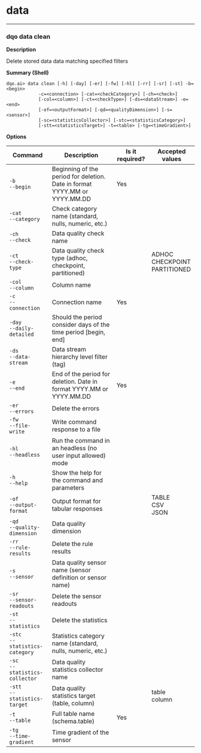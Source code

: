 # data

___
### **dqo data clean**

**Description**

Delete stored data data matching specified filters

**Summary (Shell)**
```
dqo.ai> data clean [-h] [-day] [-er] [-fw] [-hl] [-rr] [-sr] [-st] -b=<begin>
            -c=<connection> [-cat=<checkCategory>] [-ch=<check>]
            [-col=<column>] [-ct=<checkType>] [-ds=<dataStream>] -e=<end>
            [-of=<outputFormat>] [-qd=<qualityDimension>] [-s=<sensor>]
            [-sc=<statisticsCollector>] [-stc=<statisticsCategory>]
            [-stt=<statisticsTarget>] -t=<table> [-tg=<timeGradient>]

```


**Options**  
  
| Command | Description | Is it required? | Accepted values |
|---------|-------------|-----------------|-----------------|
|`-b`<br/>`--begin`<br/>|Beginning of the period for deletion. Date in format YYYY.MM or YYYY.MM.DD|Yes||
|`-cat`<br/>`--category`<br/>|Check category name (standard, nulls, numeric, etc.)|||
|`-ch`<br/>`--check`<br/>|Data quality check name|||
|`-ct`<br/>`--check-type`<br/>|Data quality check type (adhoc, checkpoint, partitioned)||ADHOC<br/>CHECKPOINT<br/>PARTITIONED<br/>|
|`-col`<br/>`--column`<br/>|Column name|||
|`-c`<br/>`--connection`<br/>|Connection name|Yes||
|`-day`<br/>`--daily-detailed`<br/>|Should the period consider days of the time period [begin, end]|||
|`-ds`<br/>`--data-stream`<br/>|Data stream hierarchy level filter (tag)|||
|`-e`<br/>`--end`<br/>|End of the period for deletion. Date in format YYYY.MM or YYYY.MM.DD|Yes||
|`-er`<br/>`--errors`<br/>|Delete the errors|||
|`-fw`<br/>`--file-write`<br/>|Write command response to a file|||
|`-hl`<br/>`--headless`<br/>|Run the command in an headless (no user input allowed) mode|||
|`-h`<br/>`--help`<br/>|Show the help for the command and parameters|||
|`-of`<br/>`--output-format`<br/>|Output format for tabular responses||TABLE<br/>CSV<br/>JSON<br/>|
|`-qd`<br/>`--quality-dimension`<br/>|Data quality dimension|||
|`-rr`<br/>`--rule-results`<br/>|Delete the rule results|||
|`-s`<br/>`--sensor`<br/>|Data quality sensor name (sensor definition or sensor name)|||
|`-sr`<br/>`--sensor-readouts`<br/>|Delete the sensor readouts|||
|`-st`<br/>`--statistics`<br/>|Delete the statistics|||
|`-stc`<br/>`--statistics-category`<br/>|Statistics category name (standard, nulls, numeric, etc.)|||
|`-sc`<br/>`--statistics-collector`<br/>|Data quality statistics collector name|||
|`-stt`<br/>`--statistics-target`<br/>|Data quality statistics target (table, column)||table<br/>column<br/>|
|`-t`<br/>`--table`<br/>|Full table name (schema.table)|Yes||
|`-tg`<br/>`--time-gradient`<br/>|Time gradient of the sensor|||


